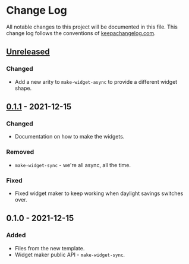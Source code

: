 # Change Log
All notable changes to this project will be documented in this file. This change log follows the conventions of [keepachangelog.com](http://keepachangelog.com/).

## [Unreleased]
### Changed
- Add a new arity to `make-widget-async` to provide a different widget shape.

## [0.1.1] - 2021-12-15
### Changed
- Documentation on how to make the widgets.

### Removed
- `make-widget-sync` - we're all async, all the time.

### Fixed
- Fixed widget maker to keep working when daylight savings switches over.

## 0.1.0 - 2021-12-15
### Added
- Files from the new template.
- Widget maker public API - `make-widget-sync`.

[Unreleased]: https://sourcehost.site/your-name/puzzle/compare/0.1.1...HEAD
[0.1.1]: https://sourcehost.site/your-name/puzzle/compare/0.1.0...0.1.1
